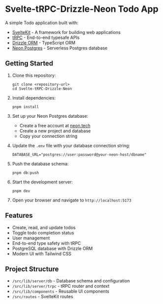 # Svelte-tRPC-Drizzle-Neon Todo App

A simple Todo application built with:

- [SvelteKit](https://kit.svelte.dev/) - A framework for building web applications
- [tRPC](https://trpc.io/) - End-to-end typesafe APIs
- [Drizzle ORM](https://orm.drizzle.team/) - TypeScript ORM
- [Neon Postgres](https://neon.tech/) - Serverless Postgres database

## Getting Started

1. Clone this repository:

   ```
   git clone <repository-url>
   cd Svelte-tRPC-Drizzle-Neon
   ```

2. Install dependencies:

   ```
   pnpm install
   ```

3. Set up your Neon Postgres database:

   - Create a free account at [neon.tech](https://neon.tech)
   - Create a new project and database
   - Copy your connection string

4. Update the `.env` file with your database connection string:

   ```
   DATABASE_URL="postgres://user:password@your-neon-host/dbname"
   ```

5. Push the database schema:

   ```
   pnpm db:push
   ```

6. Start the development server:

   ```
   pnpm dev
   ```

7. Open your browser and navigate to `http://localhost:5173`

## Features

- Create, read, and update todos
- Toggle todo completion status
- User management
- End-to-end type safety with tRPC
- PostgreSQL database with Drizzle ORM
- Modern UI with Tailwind CSS

## Project Structure

- `/src/lib/server/db` - Database schema and configuration
- `/src/lib/server/trpc` - tRPC router and context
- `/src/lib/components` - Reusable UI components
- `/src/routes` - SvelteKit routes
